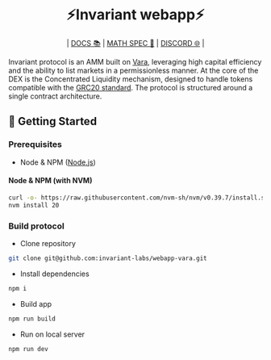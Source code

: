 <div align="center">
    <h1>⚡Invariant webapp⚡</h1>
    <p>
        | <a href="https://docs.invariant.app/docs/vara">DOCS 📚</a> |
        <a href="https://invariant.app/math-spec-vara.pdf">MATH SPEC 📄</a> |
        <a href="https://discord.gg/P5dheFSg">DISCORD 🌐</a> |
    </p>
</div>

Invariant protocol is an AMM built on [Vara](https://vara.network), leveraging high capital efficiency and the ability to list markets in a permissionless manner. At the core of the DEX is the Concentrated Liquidity mechanism, designed to handle tokens compatible with the [GRC20 standard](https://github.com/gear-foundation/standards). The protocol is structured around a single contract architecture.

## 🔨 Getting Started

### Prerequisites

- Node & NPM ([Node.js](https://nodejs.org/))

#### Node & NPM (with NVM)

```bash
curl -o- https://raw.githubusercontent.com/nvm-sh/nvm/v0.39.7/install.sh | bash
nvm install 20
```

### Build protocol

- Clone repository

```bash
git clone git@github.com:invariant-labs/webapp-vara.git
```

- Install dependencies

```bash
npm i
```

- Build app

```bash
npm run build
```

- Run on local server

```bash
npm run dev
```
